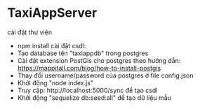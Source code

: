 # TaxiAppServer
cài đặt thư viện
- npm install
cài đặt csdl:
- Tạo database tên "taxiappdb" trong postgres
- Cài đặt extension PostGis cho postgres theo hướng dẫn: https://mappitall.com/blog/how-to-install-postgis
- Thay đổi username/password của postgres ở file config.json
- Khởi động "node index.js"
- Truy cập: http://localhost:5000/sync để tạo csdl
- Khởi động "sequelize db:seed:all" để tạo dữ liệu mẫu